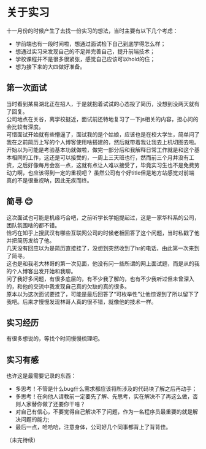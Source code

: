 # 关于实习
十一月份的时候产生了去找一份实习的想法，当时主要有以下几个考虑：
- 学前端也有一段时间啦，想通过面试检下自己到底学得怎么样；
- 想通过实习来发现自己的不足并完善自己，提升前端技术；
- 学校课程并不是很多很紧张，感觉自己应该可以hold的住；
- 想为接下来的大四做好准备。

## 第一次面试
当时看到某易湖北正在招人，于是就抱着试试的心态投了简历，没想到没两天就有了回复。  
公司地点在关谷，离学校挺近，面试前还特地复习了一下js相关的内容，担心问的会比较有深度。  
可惜面试开始就有些懵逼了，面试我的是个姑娘，应该也是在校大学生，简单问了我在之前简历上写的个人博客使用啥搭建的，然后就带着我让我去上机切图去啦。  
开始以为可能是考验基本功就做啦，做完一部分后和我解释日常工作就是和这个基本相同的工作，这还是可以接受的，一周上三天班也行，然而前三个月并没有工资，之后好像每月会涨一点，这就有点让人难以接受了，毕竟实习生也不是免费劳动力啊，也应该得到一定的重视吧？
虽然公司有个好title但是地方站感觉对前端真的不是很重视呐，因此无疾而终。

## 简寻 :blush:
这次面试也可能是机缘巧合吧，之前听学长学姐提起过，这是一家华科系的公司，团队氛围啥的都不错。  
恰巧在知乎上搜武汉有哪些互联网公司的时候老板回答了这个问题，当时私戳了他并把简历发给了他。  
几天没有回应以为是简历直接挂了，没想到突然收到了hr的电话，由此第一次来到了简寻。  
这也是和我老大林哥的第一次见面，他没有问一些所谓的网上面试题，而是从的我的个人博客出发开始和我聊。  
问了我好多问题，有很多底层的，有不少我了解的，也有不少我听过但未曾深入的，和他的交流中我发现自己真的欠缺的真的很多。  
原本以为这次面试要挂了，可能是最后回答了“可枚举性”让他惊讶到了所以留下了我吧。后来才慢慢发现林哥人真的很不错，就像他的技术一样。

## 实习经历

有很多想说的，等找个时间慢慢梳理吧。

## 实习有感
也许这是最需要记录的东西：
- 多思考！不管是什么bug什么需求都应该将所涉及的代码块了解之后再动手；
- 多思考！在向他人请教前一定要先了解、先思考，实在解决不了再这么做，否则人家替你做了还要你干啥？
- 对自己有信心，不要觉得自己解决不了问题，作为一名程序员最重要的就是解决问题的能力;
- 最后一点，哈哈哈，注意身体，公司好几个同事都背上了背背佳。  

（未完待续）

